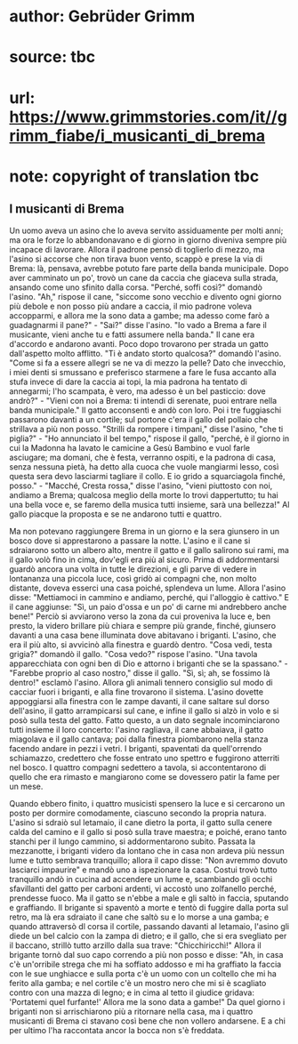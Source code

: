 # author: Gebrüder Grimm
# source: tbc
# url: https://www.grimmstories.com/it//grimm_fiabe/i_musicanti_di_brema
# note: copyright of translation tbc

## I musicanti di Brema 

Un uomo aveva un asino che lo aveva servito assiduamente per molti anni;
ma ora le forze lo abbandonavano e di giorno in giorno diveniva sempre
più incapace di lavorare. Allora il padrone pensò di toglierlo di mezzo,
ma l'asino si accorse che non tirava buon vento, scappò e prese la via
di Brema: là, pensava, avrebbe potuto fare parte della banda municipale.
Dopo aver camminato un po', trovò un cane da caccia che giaceva sulla
strada, ansando come uno sfinito dalla corsa. "Perché‚ soffi così?"
domandò l'asino. "Ah," rispose il cane, "siccome sono vecchio e
divento ogni giorno più debole e non posso più andare a caccia, il mio
padrone voleva accopparmi, e allora me la sono data a gambe; ma adesso
come farò a guadagnarmi il pane?" - "Sai?" disse l'asino. "Io vado
a Brema a fare il musicante, vieni anche tu e fatti assumere nella
banda." Il cane era d'accordo e andarono avanti. Poco dopo trovarono
per strada un gatto dall'aspetto molto afflitto. "Ti è andato storto
qualcosa?" domandò l'asino. "Come si fa a essere allegri se ne va di
mezzo la pelle? Dato che invecchio, i miei denti si smussano e
preferisco starmene a fare le fusa accanto alla stufa invece di dare la
caccia ai topi, la mia padrona ha tentato di annegarmi; l'ho scampata,
è vero, ma adesso è un bel pasticcio: dove andrò?" - "Vieni con noi a
Brema: ti intendi di serenate, puoi entrare nella banda municipale." Il
gatto acconsentì e andò con loro. Poi i tre fuggiaschi passarono davanti
a un cortile; sul portone c'era il gallo del pollaio che strillava a
più non posso. "Strilli da rompere i timpani," disse l'asino, "che
ti piglia?" - "Ho annunciato il bel tempo," rispose il gallo,
"perché‚ è il giorno in cui la Madonna ha lavato le camicine a Gesù
Bambino e vuol farle asciugare; ma domani, che è festa, verranno ospiti,
e la padrona di casa, senza nessuna pietà, ha detto alla cuoca che vuole
mangiarmi lesso, così questa sera devo lasciarmi tagliare il collo. E io
grido a squarciagola finché‚ posso." - "Macché‚ Cresta rossa," disse
l'asino, "vieni piuttosto con noi, andiamo a Brema; qualcosa meglio
della morte lo trovi dappertutto; tu hai una bella voce e, se faremo
della musica tutti insieme, sarà una bellezza!" Al gallo piacque la
proposta e se ne andarono tutti e quattro.

Ma non potevano raggiungere Brema in un giorno e la sera giunsero in un
bosco dove si apprestarono a passare la notte. L'asino e il cane si
sdraiarono sotto un albero alto, mentre il gatto e il gallo salirono sui
rami, ma il gallo volò fino in cima, dov'egli era più al sicuro. Prima
di addormentarsi guardò ancora una volta in tutte le direzioni, e gli
parve di vedere in lontananza una piccola luce, così gridò ai compagni
che, non molto distante, doveva esserci una casa poiché‚ splendeva un
lume. Allora l'asino disse: "Mettiamoci in cammino e andiamo, perché‚
qui l'alloggio è cattivo." E il cane aggiunse: "Sì, un paio d'ossa e
un po' di carne mi andrebbero anche bene!" Perciò si avviarono verso
la zona da cui proveniva la luce e, ben presto, la videro brillare più
chiara e sempre più grande, finché‚ giunsero davanti a una casa bene
illuminata dove abitavano i briganti. L'asino, che era il più alto, si
avvicinò alla finestra e guardò dentro. "Cosa vedi, testa grigia?"
domandò il gallo. "Cosa vedo?" rispose l'asino. "Una tavola
apparecchiata con ogni ben di Dio e attorno i briganti che se la
spassano." - "Farebbe proprio al caso nostro," disse il gallo. "Sì,
sì; ah, se fossimo là dentro!" esclamò l'asino. Allora gli animali
tennero consiglio sul modo di cacciar fuori i briganti, e alla fine
trovarono il sistema. L'asino dovette appoggiarsi alla finestra con le
zampe davanti, il cane saltare sul dorso dell'asino, il gatto
arrampicarsi sul cane, e infine il gallo si alzò in volo e si posò sulla
testa del gatto. Fatto questo, a un dato segnale incominciarono tutti
insieme il loro concerto: l'asino ragliava, il cane abbaiava, il gatto
miagolava e il gallo cantava; poi dalla finestra piombarono nella stanza
facendo andare in pezzi i vetri. I briganti, spaventati da
quell'orrendo schiamazzo, credettero che fosse entrato uno spettro e
fuggirono atterriti nel bosco. I quattro compagni sedettero a tavola, si
accontentarono di quello che era rimasto e mangiarono come se dovessero
patir la fame per un mese.

Quando ebbero finito, i quattro musicisti spensero la luce e si
cercarono un posto per dormire comodamente, ciascuno secondo la propria
natura. L'asino si sdraiò sul letamaio, il cane dietro la porta, il
gatto sulla cenere calda del camino e il gallo si posò sulla trave
maestra; e poiché‚ erano tanto stanchi per il lungo cammino, si
addormentarono subito. Passata la mezzanotte, i briganti videro da
lontano che in casa non ardeva più nessun lume e tutto sembrava
tranquillo; allora il capo disse: "Non avremmo dovuto lasciarci
impaurire" e mandò uno a ispezionare la casa. Costui trovò tutto
tranquillo andò in cucina ad accendere un lume e, scambiando gli occhi
sfavillanti del gatto per carboni ardenti, vi accostò uno zolfanello
perché‚ prendesse fuoco. Ma il gatto se n'ebbe a male e gli saltò in
faccia, sputando e graffiando. Il brigante si spaventò a morte e tentò
di fuggire dalla porta sul retro, ma là era sdraiato il cane che saltò
su e lo morse a una gamba; e quando attraversò dl corsa il cortile,
passando davanti al letamaio, l'asino gli diede un bel calcio con la
zampa di dietro; e il gallo, che si era svegliato per il baccano,
strillò tutto arzillo dalla sua trave: "Chicchiricchì!" Allora il
brigante tornò dal suo capo correndo a più non posso e disse: "Ah, in
casa c'è un'orribile strega che mi ha soffiato addosso e mi ha
graffiato la faccia con le sue unghiacce e sulla porta c'è un uomo con
un coltello che mi ha ferito alla gamba; e nel cortile c'è un mostro
nero che mi si è scagliato contro con una mazza di legno; e in cima al
tetto il giudice gridava: 'Portatemi quel furfante!' Allora me la sono
data a gambe!" Da quel giorno i briganti non si arrischiarono più a
ritornare nella casa, ma i quattro musicanti di Brema ci stavano così
bene che non vollero andarsene. E a chi per ultimo l'ha raccontata
ancor la bocca non s'è freddata.
